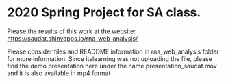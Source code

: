# 2020 Spring Project for SA class.
Please the results of this work at the website:
https://saudat.shinyapps.io/rna_web_analysis/

Please consider files and READDME information in rna_web_analysis folder for more information.
Since itslearning was not uploading the file, please find the demo presentation here under the name presentation_saudat.mov and it is also available in mp4 format
